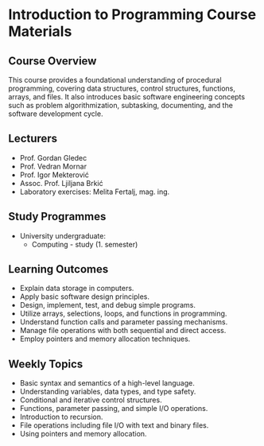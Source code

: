 # Introduction to Programming Course Materials

## Course Overview

This course provides a foundational understanding of procedural programming, covering data structures, control structures, functions, arrays, and files. It also introduces basic software engineering concepts such as problem algorithmization, subtasking, documenting, and the software development cycle.

## Lecturers

- Prof. Gordan Gledec
- Prof. Vedran Mornar
- Prof. Igor Mekterović
- Assoc. Prof. Ljiljana Brkić
- Laboratory exercises: Melita Fertalj, mag. ing.

## Study Programmes

- University undergraduate:
  - Computing - study (1. semester)

## Learning Outcomes

- Explain data storage in computers.
- Apply basic software design principles.
- Design, implement, test, and debug simple programs.
- Utilize arrays, selections, loops, and functions in programming.
- Understand function calls and parameter passing mechanisms.
- Manage file operations with both sequential and direct access.
- Employ pointers and memory allocation techniques.

## Weekly Topics

- Basic syntax and semantics of a high-level language.
- Understanding variables, data types, and type safety.
- Conditional and iterative control structures.
- Functions, parameter passing, and simple I/O operations.
- Introduction to recursion.
- File operations including file I/O with text and binary files.
- Using pointers and memory allocation.